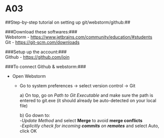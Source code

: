 # A03
<!DOCTYPE html>

##Step-by-step tutorial on setting up git/webstorm/github:##

###Download these softwares:###
<br>
Webstorm - https://www.jetbrains.com/community/education/#students
<br>
Git - https://git-scm.com/downloads

###Setup up the account:###
<br>
Github - https://github.com/join 

###To connect Github & webstorm:###
- Open Webstorm
  - Go to system preferences → select version control → Git
  
    a) On top, go on _Path to Git Executable_ and make sure the path is entered to git.exe (it should already be auto-detected on your local file)
 
    b) Go down to:
    <br>
         -_Update Method_ and select **Merge** to avoid **merge conflicts**
    <br>
         -_Explicitly check for incoming **commits** on **remotes**_ and select Auto, click OK

